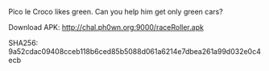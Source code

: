 Pico le Croco likes green. Can you help him get only green cars?

Download APK: http://chal.ph0wn.org:9000/raceRoller.apk

SHA256: 9a52cdac09408cceb118b6ced85b5088d061a6214e7dbea261a99d032e0c4ecb
